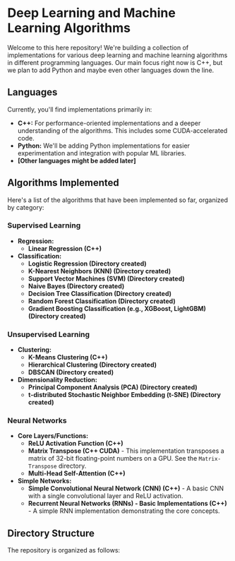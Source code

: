 # Deep Learning and Machine Learning Algorithms

Welcome to this here repository! We're building a collection of implementations for various deep learning and machine learning algorithms in different programming languages. Our main focus right now is C++, but we plan to add Python and maybe even other languages down the line.

## Languages

Currently, you'll find implementations primarily in:

* **C++:** For performance-oriented implementations and a deeper understanding of the algorithms. This includes some CUDA-accelerated code.
* **Python:** We'll be adding Python implementations for easier experimentation and integration with popular ML libraries.
* **[Other languages might be added later]**

## Algorithms Implemented

Here's a list of the algorithms that have been implemented so far, organized by category:

### Supervised Learning

* **Regression:**
    * **Linear Regression (C++)**
* **Classification:**
    * **Logistic Regression (Directory created)**
    * **K-Nearest Neighbors (KNN) (Directory created)**
    * **Support Vector Machines (SVM) (Directory created)**
    * **Naive Bayes (Directory created)**
    * **Decision Tree Classification (Directory created)**
    * **Random Forest Classification (Directory created)**
    * **Gradient Boosting Classification (e.g., XGBoost, LightGBM) (Directory created)**

### Unsupervised Learning

* **Clustering:**
    * **K-Means Clustering (C++)**
    * **Hierarchical Clustering (Directory created)**
    * **DBSCAN (Directory created)**
* **Dimensionality Reduction:**
    * **Principal Component Analysis (PCA) (Directory created)**
    * **t-distributed Stochastic Neighbor Embedding (t-SNE) (Directory created)**

### Neural Networks

* **Core Layers/Functions:**
    * **ReLU Activation Function (C++)**
    * **Matrix Transpose (C++ CUDA)** - This implementation transposes a matrix of 32-bit floating-point numbers on a GPU. See the `Matrix-Transpose` directory.
    * **Multi-Head Self-Attention (C++)**
* **Simple Networks:**
    * **Simple Convolutional Neural Network (CNN) (C++)** - A basic CNN with a single convolutional layer and ReLU activation.
    * **Recurrent Neural Networks (RNNs) - Basic Implementations (C++)** - A simple RNN implementation demonstrating the core concepts.

## Directory Structure

The repository is organized as follows:
